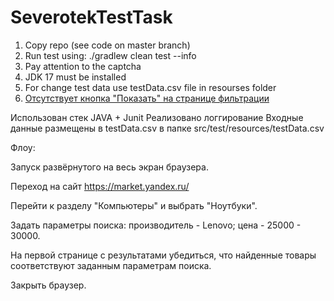 # SeverotekTestTask

1. Copy repo (see code on master branch)
2. Run test using: ./gradlew clean test --info
3. Pay attention to the captcha
4. JDK 17 must be installed
5. For change test data use testData.csv file in resourses folder 
6. [Отсутствует кнопка "Показать" на странице фильтрации](https://github.com/DoroshenkoDenis/SeverotekTestTask/issues/1/ "Issue")

Использован стек JAVA + Junit
Реализовано логгирование
Входные данные размещены в testData.csv в папке src/test/resources/testData.csv

Флоу:

Запуск развёрнутого на весь экран браузера.

Переход на сайт https://market.yandex.ru/

Перейти к разделу "Компьютеры" и выбрать "Ноутбуки".

Задать параметры поиска: производитель - Lenovo; цена - 25000 - 30000.

На первой странице с результатами убедиться, что найденные товары соответствуют заданным параметрам поиска.

Закрыть браузер.
